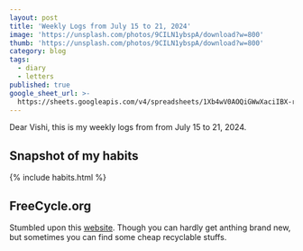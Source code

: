 ```yaml
---
layout: post
title: 'Weekly Logs from July 15 to 21, 2024'
image: 'https://unsplash.com/photos/9CILN1ybspA/download?w=800'
thumb: 'https://unsplash.com/photos/9CILN1ybspA/download?w=800'
category: blog
tags:
  - diary
  - letters
published: true
google_sheet_url: >-
  https://sheets.googleapis.com/v4/spreadsheets/1Xb4wV0AOQiGWwXaciIBX-rkFebzg8DlAcRcClshyAnA/values/Habits!A227:T239?alt=json&key=AIzaSyCgYRKf_apK3TUSYGO9WhQ5dN-ukY4H0gw
---
```


Dear Vishi, this is my weekly logs from from July 15 to 21, 2024.<!-- truncate_here -->

## Snapshot of my habits

{% include habits.html %}

## FreeCycle.org

Stumbled upon this [website](https://www.freecycle.org/). Though you can hardly get anthing brand new, but sometimes you can find some cheap recyclable stuffs. 